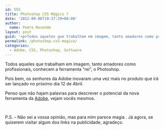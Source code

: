 ```yaml
---
id: 555
title: Photoshop CS5 Mágico ?
date: '2012-09-06T19:37:29+00:00'
author: 
  name: Pedro Resende
layout: post
guid: '<p>Todos aqueles que trabalham em imagem, tanto amadores como profissionais, conhecem a ferramenta “rei”, o Photoshop.</p><p>Pois bem, os senhores da Adobe inovaram uma vez mais no produto que irá ser lançado no próximo dia 12 de Abril.</p><p>Penso que nã'
permalink: /photoshop-cs5-magico/
categories:
  - Adobe, CS5, Photoshop, Software
---
```

Todos aqueles que trabalham em imagem, tanto amadores como profissionais, conhecem a ferramenta “rei”, o Photoshop.

Pois bem, os senhores da Adobe inovaram uma vez mais no produto que irá ser lançado no próximo dia 12 de Abril.

Penso que não hajam palavras para descrever o potencial da nova ferramenta da <a href="http://www.adobe.com/" target="_blank">Adobe</a>, vejam vocês mesmos.

&nbsp;

P.S. – Não sei a vossa opinião, mas para mim parece magia . Já agora, se quiserem visitar algum dos links na publicidade, agradeço.